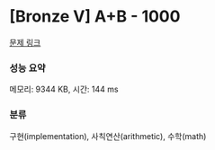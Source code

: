 # [Bronze V] A+B - 1000 

[문제 링크](https://www.acmicpc.net/problem/1000) 

### 성능 요약

메모리: 9344 KB, 시간: 144 ms

### 분류

구현(implementation), 사칙연산(arithmetic), 수학(math)


